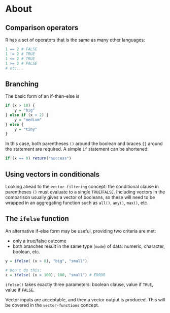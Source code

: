 # About

## Comparison operators

R has a set of operators that is the same as many other languages:

```R
1 == 2 # FALSE
1 != 2 # TRUE
1 <= 2 # TRUE
1 >= 2 # FALSE
# etc...
```

## Branching

The basic form of an if-then-else is 

```R
if (x > 10) {
    y = "big"
} else if (x > 2) {
    y = "medium"
} else {
    y = "tiny"
}
```

In this case, both parentheses `()` around the boolean and braces `{}` around the statement are required. 
A simple `if` statement can be shortened:

```R
if (x == 0) return("success")
```

## Using vectors in conditionals

Looking ahead to the `vector-filtering` concept: the conditional clause in parentheses `()` must evaluate to a single `TRUE`/`FALSE`. 
Including vectors in the comparison usually gives a vector of booleans, so these will need to be wrapped in an aggregating function such as `all()`, `any()`, `max()`, etc.

## The `ifelse` function

An alternative if-else form may be useful, providing two criteria are met:
- only a true/false outcome
- both branches result in the same type (`mode`) of data: numeric, character, boolean, etc.

```R
y = ifelse( (x > 8), "big", "small")

# Don't do this:
z = ifelse( (x > 100), 100, "small") # ERROR
```

`ifelse()` takes exactly three parameters: boolean clause, value if `TRUE`, value if `FALSE`.

Vector inputs are acceptable, and then a vector output is produced. This will be covered in the `vector-functions` concept.

